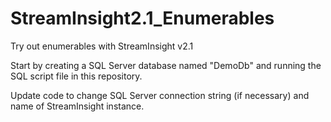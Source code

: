 StreamInsight2.1_Enumerables
============================

Try out enumerables with StreamInsight v2.1

Start by creating a SQL Server database named "DemoDb" and running the SQL script file in this repository.

Update code to change SQL Server connection string (if necessary) and name of StreamInsight instance.